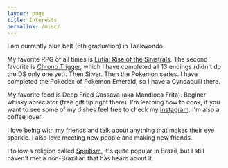 ```yaml
---
layout: page
title: Interests
permalink: /misc/
---
```


I am currently blue belt (6th graduation) in Taekwondo.

My favorite RPG of all times is [Lufia: Rise of the Sinistrals](https://en.wikipedia.org/wiki/Lufia_II:_Rise_of_the_Sinistrals).
The second favorite is [Chrono Trigger](https://en.wikipedia.org/wiki/Chrono_Trigger), 
which I have completed all 13 endings (didn't do the DS only one yet).
Then Silver. Then the Pokemon series. I have completed the Pokedex of Pokemon
Emerald, so I have a Cyndaquill there. 

My favorite food is Deep Fried Cassava (aka Mandioca Frita). 
Beginer whisky apreciator (free gift tip right there).
I'm learning how to cook, if you want to see some of my dishes feel free to
check my [Instagram](https://www.instagram.com/p_droabreu/).
I'm also a coffee lover. 

I love being with my friends and talk about anything that makes their eye sparkle.
I also love meeting new people and making new friends.

I follow a religion called [Spiritism](https://en.wikipedia.org/wiki/Spiritism),
it's quite popular in Brazil, but I still haven't met a non-Brazilian that has
heard about it.
